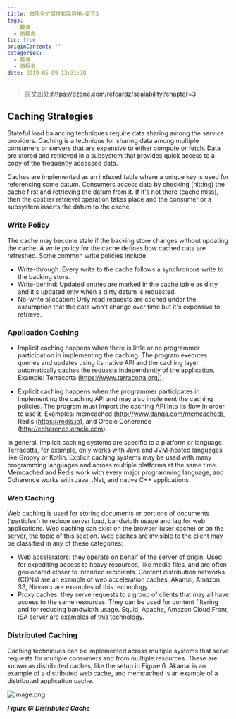 ```yaml
---
title: 微服务扩展性和高可用-章节3
tags:
  - 翻译
  - 微服务
toc: true
originContent: ''
categories:
  - 翻译
  - 微服务
date: 2019-05-09 13:31:38
---
```


> 原文出处:https://dzone.com/refcardz/scalability?chapter=3
## Caching Strategies
Stateful load balancing techniques require data sharing among the service providers. Caching is a technique for sharing data among multiple consumers or servers that are expensive to either compute or fetch. Data are stored and retrieved in a subsystem that provides quick access to a copy of the frequently accessed data.

Caches are implemented as an indexed table where a unique key is used for referencing some datum. Consumers access data by checking (hitting) the cache first and retrieving the datum from it. If it's not there (cache miss), then the costlier retrieval operation takes place and the consumer or a subsystem inserts the datum to the cache.

### Write Policy
The cache may become stale if the backing store changes without updating the cache. A write policy for the cache defines how cached data are refreshed. Some common write policies include:

+ Write-through: Every write to the cache follows a synchronous write to the backing store.
+ Write-behind: Updated entries are marked in the cache table as dirty and it's updated only when a dirty datum is requested.
+ No-write allocation: Only read requests are cached under the assumption that the data won't change over time but it's expensive to retrieve.
### Application Caching
+ Implicit caching happens when there is little or no programmer participation in implementing the caching. The program executes queries and updates using its native API and the caching layer automatically caches the requests independently of the application. Example: Terracotta (https://www.terracotta.org/).

+ Explicit caching happens when the programmer participates in implementing the caching API and may also implement the caching policies. The program must import the caching API into its flow in order to use it. Examples: memcached (http://www.danga.com/memcached), Redis (https://redis.io), and Oracle Coherence (http://coherence.oracle.com).  

In general, implicit caching systems are specific to a platform or language. Terracotta, for example, only works with Java and JVM-hosted languages like Groovy or Kotlin. Explicit caching systems may be used with many programming languages and across multiple platforms at the same time. Memcached and Redis work with every major programming language, and Coherence works with Java, .Net, and native C++ applications.

### Web Caching
Web caching is used for storing documents or portions of documents (‘particles') to reduce server load, bandwidth usage and lag for web applications. Web caching can exist on the browser (user cache) or on the server, the topic of this section. Web caches are invisible to the client may be classified in any of these categories:

+ Web accelerators: they operate on behalf of the server of origin. Used for expediting access to heavy resources, like media files, and are often geolocated closer to intended recipients. Content distribution networks (CDNs) are an example of web acceleration caches; Akamai, Amazon S3, Nirvanix are examples of this technology.
+ Proxy caches: they serve requests to a group of clients that may all have access to the same resources. They can be used for content filtering and for reducing bandwidth usage. Squid, Apache, Amazon Cloud Front, ISA server are examples of this technology.  

### Distributed Caching
Caching techniques can be implemented across multiple systems that serve requests for multiple consumers and from multiple resources. These are known as distributed caches, like the setup in Figure 6. Akamai is an example of a distributed web cache, and memcached is an example of a distributed application cache.

![image.png](/images/2019/05/09/95ad3230-721b-11e9-b22a-7d284106ced1.png)

***Figure 6: Distributed Cache***